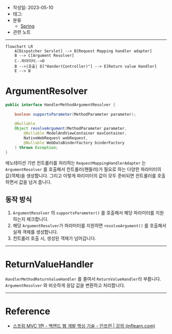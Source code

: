 - 작성일: 2023-05-10
- 태그: 
- 분류
    - [Spring](Spring.md)
- 관련 노트

---

```mermaid
flowchart LR
    A[Dispatcher Servlet] --> B[Request Mapping handler adapter]
    B --> C[Argument Resolver]
    C-.파라미터.->D
    B -->|호출| D["Hander(Controller)"] --> E[Return value Handler]
    E --> B
```


# ArgumentResolver

```java
public interface HandlerMethodArgumentResolver {  
  
    boolean supportsParameter(MethodParameter parameter);  
      
    @Nullable  
    Object resolveArgument(MethodParameter parameter,
        @Nullable ModelAndViewContainer mavContainer,
        NativeWebRequest webRequest,
        @Nullable WebDataBinderFactory binderFactory
    ) throws Exception;  
}
```

애노테이션 기반 컨트롤러를 처리하는 `RequestMappingHandlerAdapter` 는 `ArgumentResolver` 를 호출해서 컨트롤러(핸들러)가 필요로 하는 다양한 파라미터의 값(객체)을 생성합니다. 그리고 이렇게 파리미터의 값이 모두 준비되면 컨트롤러를 호출하면서 값을 넘겨 줍니다.

## 동작 방식

1. `ArgumentResolver` 의 `supportsParameter()` 를 호출해서 해당 파라미터를 지원하는지 체크합니다.
2. 해당 `ArgumentResolver`가 파라미터를 지원하면 `resolveArgument()` 를 호출해서 실제 객체를 생성합니다.
3. 컨트롤러 호출 시, 생성된 객체가 넘어갑니다.

---

# ReturnValueHandler

`HandlerMethodReturnValueHandler` 를 줄여서 `ReturnValueHandler`라 부릅니다. `ArgumentResolver` 와 비슷하게 응답 값을 변환하고 처리합니다.

---

# Reference

- [스프링 MVC 1편 - 백엔드 웹 개발 핵심 기술 - 인프런 | 강의 (inflearn.com)](https://www.inflearn.com/course/%EC%8A%A4%ED%94%84%EB%A7%81-mvc-1)